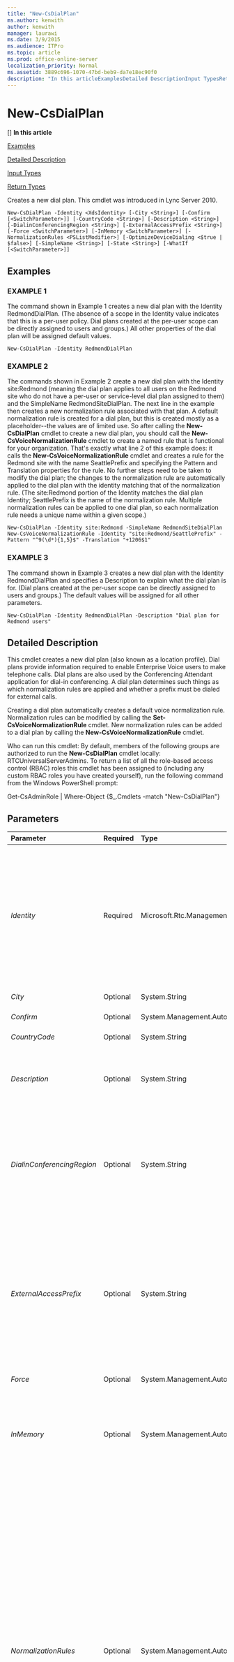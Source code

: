 ```yaml
---
title: "New-CsDialPlan"
ms.author: kenwith
author: kenwith
manager: laurawi
ms.date: 3/9/2015
ms.audience: ITPro
ms.topic: article
ms.prod: office-online-server
localization_priority: Normal
ms.assetid: 3889c696-1070-47bd-beb9-da7e18ec90f0
description: "In this articleExamplesDetailed DescriptionInput TypesReturn Types"
---
```


# New-CsDialPlan
[]
 **In this article**
  
[Examples](#sectionSection0)
  
[Detailed Description](#sectionSection1)
  
[Input Types](#sectionSection2)
  
[Return Types](#sectionSection3)
  
Creates a new dial plan. This cmdlet was introduced in Lync Server 2010.
  
```
New-CsDialPlan -Identity <XdsIdentity> [-City <String>] [-Confirm [<SwitchParameter>]] [-CountryCode <String>] [-Description <String>] [-DialinConferencingRegion <String>] [-ExternalAccessPrefix <String>] [-Force <SwitchParameter>] [-InMemory <SwitchParameter>] [-NormalizationRules <PSListModifier>] [-OptimizeDeviceDialing <$true | $false>] [-SimpleName <String>] [-State <String>] [-WhatIf [<SwitchParameter>]]
```

## Examples
<a name="sectionSection0"> </a>

### EXAMPLE 1

The command shown in Example 1 creates a new dial plan with the Identity RedmondDialPlan. (The absence of a scope in the Identity value indicates that this is a per-user policy. Dial plans created at the per-user scope can be directly assigned to users and groups.) All other properties of the dial plan will be assigned default values.
  
```
New-CsDialPlan -Identity RedmondDialPlan
```

### EXAMPLE 2

The commands shown in Example 2 create a new dial plan with the Identity site:Redmond (meaning the dial plan applies to all users on the Redmond site who do not have a per-user or service-level dial plan assigned to them) and the SimpleName RedmondSiteDialPlan. The next line in the example then creates a new normalization rule associated with that plan. A default normalization rule is created for a dial plan, but this is created mostly as a placeholder--the values are of limited use. So after calling the **New-CsDialPlan** cmdlet to create a new dial plan, you should call the **New-CsVoiceNormalizationRule** cmdlet to create a named rule that is functional for your organization. That's exactly what line 2 of this example does: it calls the **New-CsVoiceNormalizationRule** cmdlet and creates a rule for the Redmond site with the name SeattlePrefix and specifying the Pattern and Translation properties for the rule. No further steps need to be taken to modify the dial plan; the changes to the normalization rule are automatically applied to the dial plan with the identity matching that of the normalization rule. (The site:Redmond portion of the Identity matches the dial plan Identity; SeattlePrefix is the name of the normalization rule. Multiple normalization rules can be applied to one dial plan, so each normalization rule needs a unique name within a given scope.) 
  
```
New-CsDialPlan -Identity site:Redmond -SimpleName RedmondSiteDialPlan
New-CsVoiceNormalizationRule -Identity "site:Redmond/SeattlePrefix" -Pattern "^9(\d*){1,5}$" -Translation "+1206$1"
```

### EXAMPLE 3

The command shown in Example 3 creates a new dial plan with the Identity RedmondDialPlan and specifies a Description to explain what the dial plan is for. (Dial plans created at the per-user scope can be directly assigned to users and groups.) The default values will be assigned for all other parameters.
  
```
New-CsDialPlan -Identity RedmondDialPlan -Description "Dial plan for Redmond users"
```

## Detailed Description
<a name="sectionSection1"> </a>

This cmdlet creates a new dial plan (also known as a location profile). Dial plans provide information required to enable Enterprise Voice users to make telephone calls. Dial plans are also used by the Conferencing Attendant application for dial-in conferencing. A dial plan determines such things as which normalization rules are applied and whether a prefix must be dialed for external calls.
  
Creating a dial plan automatically creates a default voice normalization rule. Normalization rules can be modified by calling the **Set-CsVoiceNormalizationRule** cmdlet. New normalization rules can be added to a dial plan by calling the **New-CsVoiceNormalizationRule** cmdlet. 
  
Who can run this cmdlet: By default, members of the following groups are authorized to run the **New-CsDialPlan** cmdlet locally: RTCUniversalServerAdmins. To return a list of all the role-based access control (RBAC) roles this cmdlet has been assigned to (including any custom RBAC roles you have created yourself), run the following command from the Windows PowerShell prompt: 
  
Get-CsAdminRole | Where-Object {$_.Cmdlets -match "New-CsDialPlan"}
  
## Parameters
<a name="sectionSection1"> </a>

|**Parameter**|**Required**|**Type**|**Description**|
|:-----|:-----|:-----|:-----|
| _Identity_ <br/> |Required  <br/> |Microsoft.Rtc.Management.Xds.XdsIdentity  <br/> |A unique identifier designating the scope and name (site), the service role and FQDN, or the name (per user) to identify the dial plan. For example, a site Identity would be entered in the format site:\<sitename\>, where sitename is the name of the site. A dial plan at the service scope must be a Registrar or PSTN gateway service, where the Identity value is formatted like this: Registrar:Redmond.litwareinc.com. A per-user Identity would be entered simply as a unique string value.  <br/> |
| _City_ <br/> |Optional  <br/> |System.String  <br/> |This parameter is not used with this cmdlet.  <br/> |
| _Confirm_ <br/> |Optional  <br/> |System.Management.Automation.SwitchParameter  <br/> |Prompts you for confirmation before executing the command.  <br/> |
| _CountryCode_ <br/> |Optional  <br/> |System.String  <br/> |This parameter is not used with this cmdlet.  <br/> |
| _Description_ <br/> |Optional  <br/> |System.String  <br/> |A description of this dial plan--what it's for, what type of user it applies to, or any other information that will be helpful in identifying the purpose of the dial plan.  <br/> Maximum characters: 512  <br/> |
| _DialinConferencingRegion_ <br/> |Optional  <br/> |System.String  <br/> |The name of the region associated with this dial plan. Specify a value for this parameter if the dial plan will be used for dial-in conferencing. This allows the correct access number to be assigned when the conference organizer sets up the conference. Available regions can be retrieved by calling the **Get-CsNetworkRegion** cmdlet.  <br/> Maximum characters: 512  <br/> |
| _ExternalAccessPrefix_ <br/> |Optional  <br/> |System.String  <br/> |A number (or set of numbers) that designates the call as external to the organization. (For example, to dial an outside line, first press 9.) This prefix will be ignored by the normalization rules, although these rules will be applied to the rest of the number.  <br/> The OptimizeDeviceDialing parameter must be set to True for this value to take effect.  <br/> This parameter must match the regular expression [0-9]{1,4}. This means it must be a value 0 through 9, one to four digits in length.  <br/> Default: 9  <br/> |
| _Force_ <br/> |Optional  <br/> |System.Management.Automation.SwitchParameter  <br/> |Suppresses any confirmation prompts before making changes.  <br/> |
| _InMemory_ <br/> |Optional  <br/> |System.Management.Automation.SwitchParameter  <br/> |Creates an object reference without actually committing the object as a permanent change. If you assign the output of this cmdlet called with this parameter to a variable, you can make changes to the properties of the object reference and then commit those changes by calling this cmdlet's matching Set- cmdlet.  <br/> |
| _NormalizationRules_ <br/> |Optional  <br/> |System.Management.Automation.PSListModifier  <br/> |A list of normalization rules that are applied to this dial plan.  <br/> While this list and these rules can be created directly with this cmdlet, we recommend that you create the normalization rules with the **New-CsVoiceNormalizationRule** cmdlet, which creates the rule and assigns it to the specified dial plan.  <br/> Each time a new dial plan is created, a new voice normalization rule with default settings is also created for that site, service, or per-user dial plan. By default the Identity of the new voice normalization rule is the dial plan Identity followed by a slash followed by the name Prefix All. For example, site:Redmond/Prefix All.  <br/> Default: {Description=;Pattern=^(\d11)$;Translation=+$1;Name=Prefix All;IsInternalExtension=False } Note: This default is only a placeholder. For the dial plan to be useful, you should either modify the normalization rule created by the dial plan or create a new rule for the site, service, or user. You can create a new normalization rule by calling the **New-CsVoiceNormalizationRule** cmdlet; modify a normalization rule by calling the **Set-CsVoiceNormalizationRule** cmdlet.  <br/> |
| _OptimizeDeviceDialing_ <br/> |Optional  <br/> |System.Boolean  <br/> |Setting this parameter to True will apply the prefix in the ExternalAccessPrefix parameter to calls made outside the organization. This value can be set to True only if a value has been specified for the ExternalAccessPrefix parameter.  <br/> Default: False  <br/> |
| _SimpleName_ <br/> |Optional  <br/> |System.String  <br/> |A display name for the dial plan. This name must be unique among all dial plans within the Lync Server deployment.  <br/> This string can be up to 256 characters long. Valid characters are alphabetic or numeric characters, hyphen (-), dot (.), plus (+), underscore (_), and parentheses (()).  <br/> This parameter must contain a value. However, if you don't provide a value in the call to the **New-CsDialPlan** cmdlet, a default value will be supplied. The default value for a Global dial plan is Prefix All. The default for a site-level dial plan is the name of the site. The default for a service is the name of the service (Registrar or PSTN gateway) followed by an underscore, followed by the service fully qualified domain name (FQDN). For example, Registrar_pool0.litwareinc.com. The default for a per-user dial plan is the Identity of the dial plan.  <br/> |
| _State_ <br/> |Optional  <br/> |System.String  <br/> |This parameter is not used with this cmdlet.  <br/> |
| _WhatIf_ <br/> |Optional  <br/> |System.Management.Automation.SwitchParameter  <br/> |Describes what would happen if you executed the command without actually executing the command.  <br/> |
   
## Input Types
<a name="sectionSection2"> </a>

None.
  
## Return Types
<a name="sectionSection3"> </a>

This cmdlet creates an object of type Microsoft.Rtc.Management.WritableConfig.Policy.Voice.LocationProfile.
  
## See also
<a name="sectionSection3"> </a>

#### 

[Remove-CsDialPlan](remove-csdialplan.md)
  
[Set-CsDialPlan](set-csdialplan.md)
  
[Get-CsDialPlan](get-csdialplan.md)
  
[Grant-CsDialPlan](grant-csdialplan.md)
  
[Test-CsDialPlan](test-csdialplan.md)
  
[New-CsVoiceNormalizationRule](new-csvoicenormalizationrule.md)
  
[Set-CsVoiceNormalizationRule](set-csvoicenormalizationrule.md)
  
[Remove-CsVoiceNormalizationRule](remove-csvoicenormalizationrule.md)
  
[Get-CsVoiceNormalizationRule](get-csvoicenormalizationrule.md)

